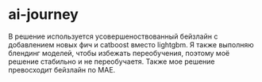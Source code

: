 # ai-journey

В решение используется усовершеноствованный бейзлайн с добавлением новых фич и catboost вместо lightgbm. Я также выполняю блендинг моделей, чтобы избежать переобучения, поэтому моё решение стабильно и не переобучаетя. Также мое решение превосходит бейзлайн по MAE.
